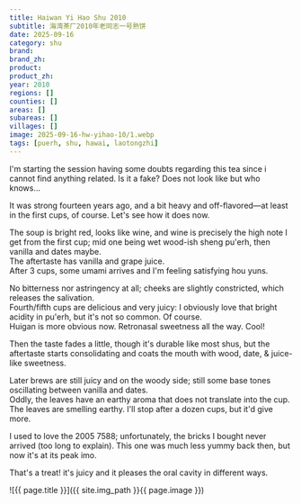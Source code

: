```yaml
---
title: Haiwan Yi Hao Shu 2010
subtitle: 海湾茶厂2010年老同志一号熟饼
date: 2025-09-16
category: shu
brand: 
brand_zh: 
product: 
product_zh: 
year: 2010
regions: []
counties: []
areas: []
subareas: []
villages: []
image: 2025-09-16-hw-yihao-10/1.webp
tags: [puerh, shu, hawai, laotongzhi]
---
```


I'm starting the session having some doubts regarding this tea since i cannot find anything related. Is it a fake? Does not look like but who knows...

It was strong fourteen years ago, and a bit heavy and off-flavored—at least in the first cups, of course. Let's see how it does now.

The soup is bright red, looks like wine, and wine is precisely the high note I get from the first cup; mid one being wet wood-ish sheng pu'erh, then vanilla and dates maybe.\
The aftertaste has vanilla and grape juice.\
After 3 cups, some umami arrives and I'm feeling satisfying hou yuns.

No bitterness nor astringency at all; cheeks are slightly constricted, which releases the salivation.\
Fourth/fifth cups are delicious and very juicy: I obviously love that bright acidity in pu'erh, but it's not so common. Of course.\
Huigan is more obvious now. Retronasal sweetness all the way. Cool!

Then the taste fades a little, though it's durable like most shus, but the aftertaste starts consolidating and coats the mouth with wood, date, & juice-like sweetness.

Later brews are still juicy and on the woody side; still some base tones oscillating between vanilla and dates.\
Oddly, the leaves have an earthy aroma that does not translate into the cup. The leaves are smelling earthy. I'll stop after a dozen cups, but it'd give more.

I used to love the 2005 7588; unfortunately, the bricks I bought never arrived (too long to explain). This one was much less yummy back then, but now it's at its peak imo.

That's a treat! it's juicy and it pleases the oral cavity in different ways.

![{{ page.title }}]({{ site.img_path }}{{ page.image }})